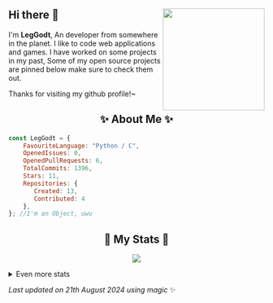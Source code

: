 ## Hi there 👋 <img align="right" src="https://avatars.githubusercontent.com/u/93236678?v=4" width="200" />
I'm **LegGodt**, An developer from somewhere in the planet. I like to code web applications and games. I have worked on some projects in my past, Some of my open source projects are pinned below make sure to check them out.

Thanks for visiting my github profile!~

<h2 align="center"> ✨ About Me ✨</h2>

```js
const LegGodt = {
    FavouriteLanguage: "Python / C",
    OpenedIssues: 0,
    OpenedPullRequests: 6,
    TotalCommits: 1396,
    Stars: 11,
    Repositories: {
       Created: 13,
       Contributed: 4
    },
}; //I'm an Object, uwu
```

<h2 align="center"> 🚀 My Stats 🚀</h2>
<p align="center">
<img src="https://github-readme-streak-stats.herokuapp.com/?user=LegGodt0&theme=tokyonight">
</p>
<details>
    <summary>
        Even more stats
    </summary>
    <p align="center">
    <img src="https://github-profile-trophy.vercel.app/?username=LegGodt0&theme=dracula">
    <img src="https://github-readme-stats.vercel.app/api?username=LegGodt0&theme=tokyonight&count_private=true&show_icons=true&include_all_commits=true">
    </p>
</details>

<!-- Last updated on Wed Aug 21 2024 01:17:40 GMT+0000 (Coordinated Universal Time) ;-;-->
<i>Last updated on 21th August 2024 using magic</i> ✨ 